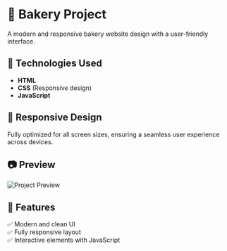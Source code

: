 # 🍰 Bakery Project  

A modern and responsive bakery website design with a user-friendly interface.  

## 🚀 Technologies Used  
- **HTML**  
- **CSS** (Responsive design)  
- **JavaScript**  

## 📱 Responsive Design  
Fully optimized for all screen sizes, ensuring a seamless user experience across devices.  

## 📷 Preview  
![Project Preview]()  


## 📌 Features  
✅ Modern and clean UI  
✅ Fully responsive layout  
✅ Interactive elements with JavaScript  


